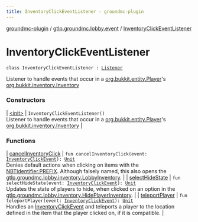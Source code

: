 ```yaml
---
title: InventoryClickEventListener - groundmc-plugin
---
```


[groundmc-plugin](../../index.html) / [gtlp.groundmc.lobby.event](../index.html) / [InventoryClickEventListener](.)

# InventoryClickEventListener

`class InventoryClickEventListener : `[`Listener`](https://hub.spigotmc.org/javadocs/spigot/org/bukkit/event/Listener.html)

Listener to handle events that occur in a [org.bukkit.entity.Player](https://hub.spigotmc.org/javadocs/spigot/org/bukkit/entity/Player.html)'s [org.bukkit.inventory.Inventory](https://hub.spigotmc.org/javadocs/spigot/org/bukkit/inventory/Inventory.html)

### Constructors

| [&lt;init&gt;](-init-.html) | `InventoryClickEventListener()`<br>Listener to handle events that occur in a [org.bukkit.entity.Player](https://hub.spigotmc.org/javadocs/spigot/org/bukkit/entity/Player.html)'s [org.bukkit.inventory.Inventory](https://hub.spigotmc.org/javadocs/spigot/org/bukkit/inventory/Inventory.html) |

### Functions

| [cancelInventoryClick](cancel-inventory-click.html) | `fun cancelInventoryClick(event: `[`InventoryClickEvent`](https://hub.spigotmc.org/javadocs/spigot/org/bukkit/event/inventory/InventoryClickEvent.html)`): `[`Unit`](https://kotlinlang.org/api/latest/jvm/stdlib/kotlin/-unit/index.html)<br>Denies default actions when clicking on items with the [NBTIdentifier.PREFIX](../../gtlp.groundmc.lobby.enums/-n-b-t-identifier/-p-r-e-f-i-x.html). Although falsely named, this also opens the [gtlp.groundmc.lobby.inventory.LobbyInventory](../../gtlp.groundmc.lobby.inventory/-lobby-inventory/index.html). |
| [selectHideState](select-hide-state.html) | `fun selectHideState(event: `[`InventoryClickEvent`](https://hub.spigotmc.org/javadocs/spigot/org/bukkit/event/inventory/InventoryClickEvent.html)`): `[`Unit`](https://kotlinlang.org/api/latest/jvm/stdlib/kotlin/-unit/index.html)<br>Updates the state of players to hide, when clicked on an option in the [gtlp.groundmc.lobby.inventory.HidePlayerInventory](../../gtlp.groundmc.lobby.inventory/-hide-player-inventory/index.html). |
| [teleportPlayer](teleport-player.html) | `fun teleportPlayer(event: `[`InventoryClickEvent`](https://hub.spigotmc.org/javadocs/spigot/org/bukkit/event/inventory/InventoryClickEvent.html)`): `[`Unit`](https://kotlinlang.org/api/latest/jvm/stdlib/kotlin/-unit/index.html)<br>Handles an [InventoryClickEvent](https://hub.spigotmc.org/javadocs/spigot/org/bukkit/event/inventory/InventoryClickEvent.html) and teleports a player to the location defined in the item that the player clicked on, if it is compatible. |

